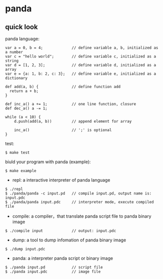 # panda

## quick look
panda language:
````
var a = 0, b = 4;             // define variable a, b, initialized as a number
var c = "hello world";        // define variable c, initialized as a string
var d = [1, 2, 3];            // define variable d, initialized as a array
var e = {a: 1, b: 2, c: 3};   // define variable e, initialized as a dictionary

def add(a, b) {               // define function add
  return a + b;
}

def inc_a() a += 1;           // one line function, closure
def dec_a() a -= 1;

while (a < 10) {
    d.push(add(a, b))         // append element for array

    inc_a()                   // ';' is optional
}

````

test:
````
$ make test
````

biuld your program with panda (example):
````
$ make example
````

* repl:
  a interactive interpreter of panda language
````
$ ./repl
$ ./panda/panda -c input.pd   // compile input.pd, output name is: input.pdc
$ ./panda/panda input.pdc     // interpreter mode, execute compiled file
````

* compile:
  a compiler，that translate panda script file to panda binary image
````
$ ./compile input             // output: input.pdc
````

* dump:
  a tool to dump infomation of panda binary image
````
$ ./dump input.pdc
````

* panda:
  a interpreter panda script or binary image
````
$ ./panda input.pd            // script file
$ ./panda input.pdc           // image file
````
